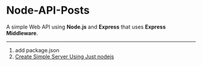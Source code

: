 # Node-API-Posts
A simple Web API using **Node.js** and **Express** that uses **Express Middleware**.
________________
1. add package.json
2. [Create Simple Server Using Just nodejs](https://github.com/Node-Backend/Node-Server)